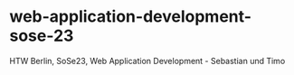 # web-application-development-sose-23
HTW Berlin, SoSe23, Web Application Development - Sebastian und Timo
